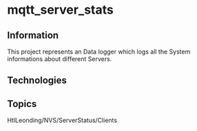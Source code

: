 # mqtt_server_stats

## Information
This project represents an Data logger which logs all the System informations about different Servers. 

## Technologies

## Topics
HtlLeonding/NVS/ServerStatus/Clients
